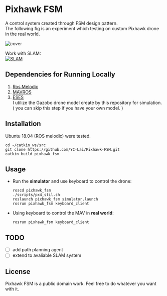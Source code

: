 # Pixhawk FSM
A control system created through FSM design pattern.  
The following fig is an experiment which testing on custom Pixhawk drone in the real world.

![cover](fig/test.gif)

Work with SLAM:  
[![SLAM](http://img.youtube.com/vi/SCfZ7u6d8cw/0.jpg)](http://www.youtube.com/watch?v=SCfZ7u6d8cw)


## Dependencies for Running Locally
1. [Ros Melodic](http://wiki.ros.org/melodic/Installation) 
2. [MAVROS](https://github.com/mavlink/mavros)
3. [ESES](https://github.com/HKPolyU-UAV/E2ES.git)  
I utilize the Gazobo drone model create by this repository for simulation. ( you can skip this step if you have your own model. )

## Installation
Ubuntu 18.04 (ROS melodic) were tested.  

    cd ~/catkin_ws/src
    git clone https://github.com/YC-Lai/Pixhawk-FSM.git
    catkin build pixhawk_fsm

## Usage
- Run the **simulator** and use keyboard to control the drone:
    ```
    roscd pixhawk_fsm
    ./scripts/px4_stil.sh
    roslaunch pixhawk_fsm simulator.launch
    rosrun pixhawk_fsm keyboard_client
    ```
- Using keyboard to control the MAV in **real world**:
    ```
    rosrun pixhawk_fsm keyboard_client
    ```

## TODO
- [ ] add path planning agent
- [ ] extend to avaliable SLAM system

## License
Pixhawk FSM is a public domain work. Feel free to do whatever you want with it.

